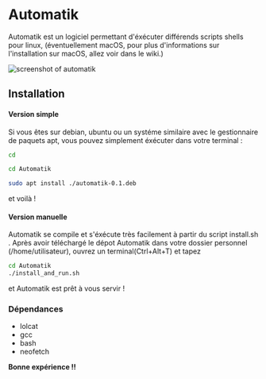 # Automatik

Automatik est un logiciel permettant d'éxécuter différends scripts shells pour linux, (éventuellement macOS, pour plus d'informations sur l'installation sur macOS, allez voir dans le wiki.)

<img class="img1" src="https://codeberg.org/Alcedinidae/Automatik/raw/commit/981b6cef787492b2dd6877d08ca28a30539c498e/screenshots/mainwindow-resized.png" alt="screenshot of automatik">

## Installation 

#### Version simple
Si vous êtes sur debian, ubuntu ou un systéme similaire avec le gestionnaire de paquets apt, vous pouvez simplement éxécuter dans votre terminal :
```bash
cd 

cd Automatik

sudo apt install ./automatik-0.1.deb
```
et voilà !

#### Version manuelle
Automatik se compile et s'éxécute très facilement à partir du script install.sh .
Après avoir téléchargé le dépot Automatik dans votre dossier personnel (/home/utilisateur), ouvrez un terminal(Ctrl+Alt+T) et tapez
```bash
cd Automatik
./install_and_run.sh
```
et Automatik est prêt à vous servir !

### Dépendances 

* lolcat
* gcc
* bash
* neofetch



**Bonne expérience !!**




